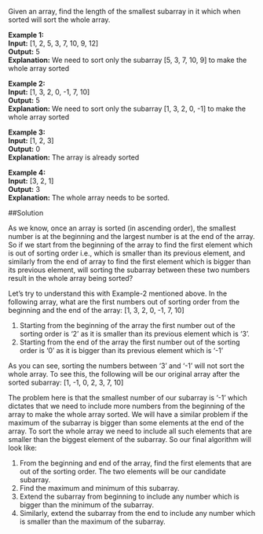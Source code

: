 Given an array, find the length of the smallest subarray in it which when sorted will sort the whole array.

**Example 1:**  
**Input:** [1, 2, 5, 3, 7, 10, 9, 12]  
**Output:** 5  
**Explanation:** We need to sort only the subarray [5, 3, 7, 10, 9] to make the whole array sorted

**Example 2:**  
**Input:** [1, 3, 2, 0, -1, 7, 10]  
**Output:** 5  
**Explanation:** We need to sort only the subarray [1, 3, 2, 0, -1] to make the whole array sorted

**Example 3:**  
**Input:** [1, 2, 3]  
**Output:** 0  
**Explanation:** The array is already sorted

**Example 4:**  
**Input:** [3, 2, 1]  
**Output:** 3  
**Explanation:** The whole array needs to be sorted.

##Solution

As we know, once an array is sorted (in ascending order), the smallest number is at the beginning and the largest number
is at the end of the array. So if we start from the beginning of the array to find the first element which is out of
sorting order i.e., which is smaller than its previous element, and similarly from the end of array to find the first
element which is bigger than its previous element, will sorting the subarray between these two numbers result in
the whole array being sorted?

Let’s try to understand this with Example-2 mentioned above. In the following array, what are the first numbers out of
sorting order from the beginning and the end of the array:
   [1, 3, 2, 0, -1, 7, 10]

1. Starting from the beginning of the array the first number out of the sorting order is ‘2’ as it is smaller than
   its previous element which is ‘3’.
2. Starting from the end of the array the first number out of the sorting order is ‘0’ as it is bigger than its previous
   element which is ‘-1’

As you can see, sorting the numbers between ‘3’ and ‘-1’ will not sort the whole array. To see this, the following will be
our original array after the sorted subarray:
    [1, -1, 0, 2, 3, 7, 10]

The problem here is that the smallest number of our subarray is ‘-1’ which dictates that we need to include more numbers
from the beginning of the array to make the whole array sorted. We will have a similar problem if the maximum of
the subarray is bigger than some elements at the end of the array. To sort the whole array we need to include all such
elements that are smaller than the biggest element of the subarray. So our final algorithm will look like:
1. From the beginning and end of the array, find the first elements that are out of the sorting order. The two elements
   will be our candidate subarray.
2. Find the maximum and minimum of this subarray.
3. Extend the subarray from beginning to include any number which is bigger than the minimum of the subarray.
4. Similarly, extend the subarray from the end to include any number which is smaller than the maximum of the subarray.
